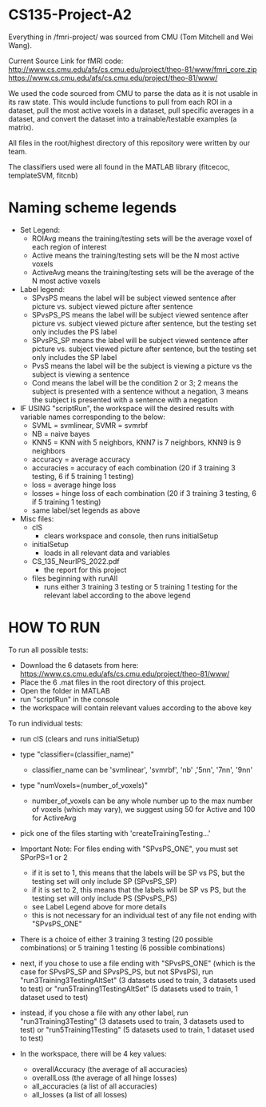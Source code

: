 # CS135-Project-A2
Everything in /fmri-project/ was sourced from CMU (Tom Mitchell and Wei Wang).

Current Source Link for fMRI code:
http://www.cs.cmu.edu/afs/cs.cmu.edu/project/theo-81/www/fmri_core.zip
https://www.cs.cmu.edu/afs/cs.cmu.edu/project/theo-81/www/

We used the code sourced from CMU to parse the data as it is not usable in its raw state. This would include functions to pull from each ROI in a dataset, pull the most active voxels in a dataset, pull specific averages in a dataset, and convert the dataset into a trainable/testable examples (a matrix).

All files in the root/highest directory of this repository were written by 
our team.

The classifiers used were all found in the MATLAB library (fitcecoc, templateSVM, fitcnb)

# Naming scheme legends

- Set Legend:
    - ROIAvg means the training/testing sets will be the average voxel of each region of interest
    - Active means the training/testing sets will be the N most active voxels
    - ActiveAvg means the training/testing sets will be the average of the N most active voxels
- Label legend:
    - SPvsPS means the label will be subject viewed sentence after picture vs. subject viewed picture after sentence
    - SPvsPS_PS means the label will be subject viewed sentence after picture vs. subject viewed picture after sentence, but the testing set only includes the PS label
    - SPvsPS_SP means the label will be subject viewed sentence after picture vs. subject viewed picture after sentence, but the testing set only includes the SP label
    - PvsS means the label will be the subject is viewing a picture vs the subject is viewing a sentence
    - Cond means the label will be the condition 2 or 3; 2 means the subject is presented with a sentence without a negation, 3 means the subject is presented with a sentence with a negation
- IF USING "scriptRun", the workspace will the desired results with variable names corresponding to the below:
    - SVML = svmlinear, SVMR = svmrbf
    - NB = naive bayes
    - KNN5 = KNN with 5 neighbors, KNN7 is 7 neighbors, KNN9 is 9 neighbors
    - accuracy = average accuracy
    - accuracies = accuracy of each combination (20 if 3 training 3 testing, 6 if 5 training 1 testing)
    - loss = average hinge loss
    - losses = hinge loss of each combination (20 if 3 training 3 testing, 6 if 5 training 1 testing)
    - same label/set legends as above
- Misc files:
    - clS
        - clears workspace and console, then runs initialSetup
    - initialSetup
        - loads in all relevant data and variables
    - CS_135_NeurIPS_2022.pdf
        - the report for this project
    - files beginning with runAll
        - runs either 3 training 3 testing or 5 training 1 testing for the relevant label according to the above legend


# HOW TO RUN
To run all possible tests:
- Download the 6 datasets from here: https://www.cs.cmu.edu/afs/cs.cmu.edu/project/theo-81/www/
- Place the 6 .mat files in the root directory of this project.
- Open the folder in MATLAB
- run "scriptRun" in the console
- the workspace will contain relevant values according to the above key


To run individual tests:
- run clS (clears and runs initialSetup)
- type "classifier=(classifier_name)"
    - classifier_name can be 'svmlinear', 'svmrbf', 'nb' ,'5nn', '7nn', '9nn'
- type "numVoxels=(number_of_voxels)"
    - number_of_voxels can be any whole number up to the max number of voxels (which may vary), we suggest using 50 for Active and 100 for ActiveAvg
- pick one of the files starting with 'createTrainingTesting...'
- Important Note: For files ending with "SPvsPS_ONE", you must set SPorPS=1 or 2
    - if it is set to 1, this means that the labels will be SP vs PS, but the testing set will only include SP (SPvsPS_SP)
    - if it is set to 2, this means that the labels will be SP vs PS, but the testing set will only include PS (SPvsPS_PS)
    - see Label Legend above for more details
    - this is not necessary for an individual test of any file not ending with "SPvsPS_ONE"
    
- There is a choice of either 3 training 3 testing (20 possible combinations) or 5 training 1 testing (6 possible combinations)

- next, if you chose to use a file ending with "SPvsPS_ONE" (which is the case for SPvsPS_SP and SPvsPS_PS, but not SPvsPS), run "run3Training3TestingAltSet" (3 datasets used to train, 3 datasets used to test) or "run5Training1TestingAltSet" (5 datasets used to train, 1 dataset used to test)
- instead, if you chose a file with any other label, run "run3Training3Testing" (3 datasets used to train, 3 datasets used to test) or "run5Training1Testing" (5 datasets used to train, 1 dataset used to test)
- In the workspace, there will be 4 key values:
    - overallAccuracy (the average of all accuracies)
    - overallLoss (the average of all hinge losses)
    - all_accuracies (a list of all accuracies)
    - all_losses (a list of all losses)

